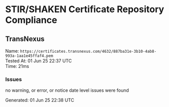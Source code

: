 # STIR/SHAKEN Certificate Repository Compliance

## TransNexus

Name: `https://certificates.transnexus.com/4632/887ba31e-3b10-4ab8-993a-1aa1e45ffaf4.pem`\
Tested At: 01 Jun 25 22:37 UTC\
Time: 21ms

### Issues

no warning, or error, or notice date level issues were found

Generated: 01 Jun 25 22:38 UTC